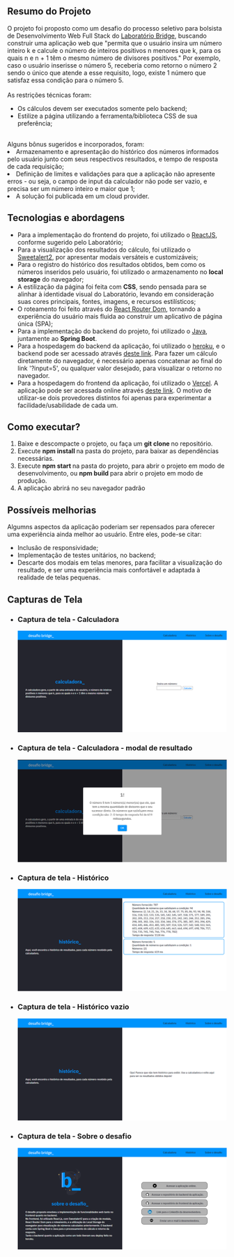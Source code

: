 ## Resumo do Projeto

O projeto foi proposto como um desafio do processo seletivo para bolsista de Desenvolvimento Web Full Stack do <a href='https://portal.bridge.ufsc.br/'> Laboratório Bridge</a>, buscando construir uma aplicação web que "permita que o usuário insira um número
inteiro k e calcule o número de inteiros positivos n menores que k, para os quais
n e n + 1 têm o mesmo número de divisores positivos." Por exemplo, caso o usuário inserisse o número 5, receberia como retorno o número 2 sendo o único que atende a esse requisito, logo, existe 1 número que satisfaz essa condição para o número 5.
<br/><br/>
As restrições técnicas foram: 
<ul>
<li> Os cálculos devem ser executados somente pelo backend; </li>
<li> Estilize a página utilizando a ferramenta/biblioteca CSS de sua preferência; </li>
</ul>
<br/>
Alguns bônus sugeridos e incorporados, foram:
<li> Armazenamento e apresentação do histórico dos números informados pelo usuário junto com
seus respectivos resultados, e tempo de resposta de cada requisição; </li>
<li> Definição de limites e validações para que a aplicação não apresente erros - ou seja, o campo de input da calculador não pode ser vazio, e precisa ser um número inteiro e maior que 1; </li>
<li> A solução foi publicada em um cloud provider. </li>

## Tecnologias e abordagens

<ul>
<li> Para a implementação do frontend do projeto, foi utilizado o <a href="https://reactjs.org/"> ReactJS</a>, conforme sugerido pelo Laboratório; </li>
<li> Para a visualização dos resultados do cálculo, foi utilizado o <a href="https://sweetalert2.github.io/">Sweetalert2</a>, por apresentar modais versáteis e customizáveis; </li>
<li> Para o registro do histórico dos resultados obtidos, bem como os números inseridos pelo usuário, foi utilizado o armazenamento no <strong>local storage</strong> do navegador; </li>
<li> A estilização da página foi feita com <strong>CSS</strong>, sendo pensada para se alinhar à identidade visual do Laboratório, levando em consideração suas cores principais, fontes, imagens, e recursos estilísticos; </li>
<li> O roteamento foi feito através do <a href="https://www.npmjs.com/package/react-router-dom">React Router Dom</a>, tornando a experiência do usuário mais fluida ao construir um aplicativo de página única (SPA);</li>
<li> Para a implementação do backend do projeto, foi utilizado o <a href="https://www.java.com/pt-BR/">Java</a>, juntamente ao <strong>Spring Boot</strong>. </li>
<li> Para a hospedagem do backend da aplicação, foi utilizado o <a href="https://www.heroku.com/">heroku</a>, e o backend pode ser acessado através <a href="https://dbb-22.herokuapp.com/calculate">deste link</a>. Para fazer um cálculo diretamente do navegador, é necessário apenas concatenar ao final do link '?input=5', ou qualquer valor desejado, para visualizar o retorno no navegador.</li>
<li> Para a hospedagem do frontend da aplicação, foi utilizado o <a href="https://vercel.com/">Vercel</a>. A aplicação pode ser acessada online através <a href='https://desafio-bridge-frontend-luizamedeiros.vercel.app/'>deste link</a>. O motivo de utilizar-se dois provedores distintos foi apenas para experimentar a facilidade/usabilidade de cada um.</li>
</ul>

## Como executar?
<ol>
<li> Baixe e descompacte o projeto, ou faça um <b> git clone </b> no repositório. </li>
<li> Execute <b> npm install </b> na pasta do projeto, para baixar as dependências necessárias. </li>
<li> Execute <b> npm start </b> na pasta do projeto, para abrir o projeto em modo de desenvolvimento, ou <b> npm build </b> para abrir o projeto em modo de produção. </li>
<li> A aplicação abrirá no seu navegador padrão </li>
</ol>

## Possíveis melhorias
Algumns aspectos da aplicação poderiam ser repensados para oferecer uma experiência ainda melhor ao usuário. Entre eles, pode-se citar:
<ul>
<li> Inclusão de responsividade; </li>
<li> Implementação de testes unitários, no backend; </li>
<li> Descarte dos modais em telas menores, para facilitar a visualização do resultado, e ser uma experiência mais confortável e adaptada à realidade de telas pequenas. </li>
</ul>

## Capturas de Tela
  <ul>
    <li>
    <h3> Captura de tela - Calculadora </h3>
    <img src="https://github.com/luizamedeiros/desafio-bridge-frontend/blob/main/public/appScreenshots/CalculatorScreen.png"/>
    </li>
    <li>
      <h3> Captura de tela - Calculadora - modal de resultado </h3>
      <img src="https://github.com/luizamedeiros/desafio-bridge-frontend/blob/main/public/appScreenshots/CalculatorWithModal.png"/>
      </li>
      <li>
    <h3> Captura de tela - Histórico </h3>
    <img src="https://github.com/luizamedeiros/desafio-bridge-frontend/blob/main/public/appScreenshots/HistoryScreen.png"/>
    </li>
      <li>
    <h3> Captura de tela - Histórico vazio </h3>
    <img src="https://github.com/luizamedeiros/desafio-bridge-frontend/blob/main/public/appScreenshots/HistoryEmptyScreen.png"/>
    </li>
      <li>
      <h3> Captura de tela - Sobre o desafio </h3>
      <img src="https://github.com/luizamedeiros/desafio-bridge-frontend/blob/main/public/appScreenshots/AboutPage.png"/>
      </li>

